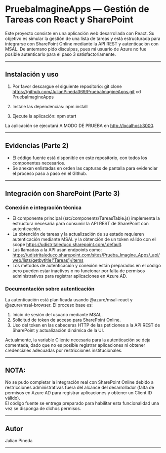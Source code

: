 # PruebaImagineApps — Gestión de Tareas con React y SharePoint

Este proyecto consiste en una aplicación web desarrollada con React. Su objetivo es simular la gestión de una lista de tareas y está estructurada para integrarse con SharePoint Online mediante la API REST y autenticación con MSAL. De antemano pido disculpas, pues mi usuario de Azure no fue posible autenticarlo para el paso 3 satisfactoriamente.

---

## Instalación y uso

1. Por favor descargue el siguiente repositorio:
git clone https://github.com/JulianPineda369/PruebaImagineApps.git
cd PruebaImagineApps
2. Instale las dependencias:
npm install

3. Ejecute la aplicación:
npm start

La aplicación se ejecutará A MODO DE PRUEBA en [http://localhost:3000](http://localhost:3000).

---

## Evidencias (Parte 2)

- El código fuente está disponible en este repositorio, con todos los componentes necesarios.
- Se anexan enlistadas en orden las capturas de pantalla para evidenciar el proceso paso a paso en el Github.

---

## Integración con SharePoint (Parte 3)

### Conexión e integración técnica

- El componente principal (src/components/TareasTable.js) implementa la estructura necesaria para consumir la API REST de SharePoint con autenticación.
- La obtención de tareas y la actualización de su estado requieren autenticación mediante MSAL y la obtención de un token válido con el scope https://udistritaleduco.sharepoint.com/.default.
- Las llamadas a la API usan endpoints como:
https://udistritaleduco.sharepoint.com/sites/Prueba_Imagine_Apps/_api/web/lists/getbytitle('Tareas')/items
- Los métodos de autenticación y conexión están preparados en el código pero pueden estar inactivos o no funcionar por falta de permisos administrativos para registrar aplicaciones en Azure AD.

### Documentación sobre autenticación

La autenticación está planificada usando @azure/msal-react y @azure/msal-browser. El proceso base es:

1. Inicio de sesión del usuario mediante MSAL.
2. Solicitud de token de acceso para SharePoint Online.
3. Uso del token en las cabeceras HTTP de las peticiones a la API REST de SharePoint y actualización dinámica de la UI.

Actualmente, la variable Cliente necesaria para la autenticación se deja comentada, dado que no es posible registrar aplicaciones ni obtener credenciales adecuadas por restricciones institucionales.

---
## NOTA:
No se pudo completar la integración real con SharePoint Online debido a restricciones administrativas fuera del alcance del desarrollador (falta de permisos en Azure AD para registrar aplicaciones y obtener un Client ID válido).  
El código fuente se entrega preparado para habilitar esta funcionalidad una vez se disponga de dichos permisos.

---

## Autor

Julian Pineda

---
